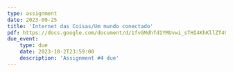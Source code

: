 ```yaml
---
type: assignment
date: 2023-09-25
title: 'Internet das Coisas/Um mundo conectado'
pdf: https://docs.google.com/document/d/1fvGMdhfd1YMUvwi_sTHI4KhKllZT49zRgU9THcfkZhI/edit?usp=sharing
due_event: 
    type: due 
    date: 2023-10-2T23:59:00
    description: 'Assignment #4 due'
---
```

